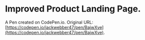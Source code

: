 # Improved Product Landing Page.

A Pen created on CodePen.io. Original URL: [https://codepen.io/jackwebber47/pen/BajwXve](https://codepen.io/jackwebber47/pen/BajwXve).


